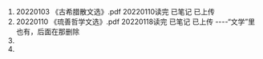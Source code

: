 1. 20220103  《古希腊散文选》.pdf  20220110读完  已笔记  已上传     
2. 20220110  《琉善哲学文选》.pdf  20220118读完  已笔记  已上传  ----“文学”里也有，后面在那删除 
3.   
4.   
